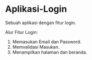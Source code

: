# Aplikasi-Login
Sebuah aplikasi dengan fitur login.

Alur Fitur Login:
1. Memasukan Email dan Password.
2. Memvalidasi Masukan.
3. Menampilkan halaman dan beranda.
